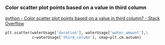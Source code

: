 ###  Color scatter plot points based on a value in third column


[python - Color scatter plot points based on a value in third column? - Stack Overflow](https://stackoverflow.com/questions/42660810/color-scatter-plot-points-based-on-a-value-in-third-column "python - Color scatter plot points based on a value in third column? - Stack Overflow")


 

```python 
plt.scatter(waterUsage['duration'], waterUsage['water_amount'],\
            c=waterUsage['third_column'], cmap=plt.cm.autumn)
```
